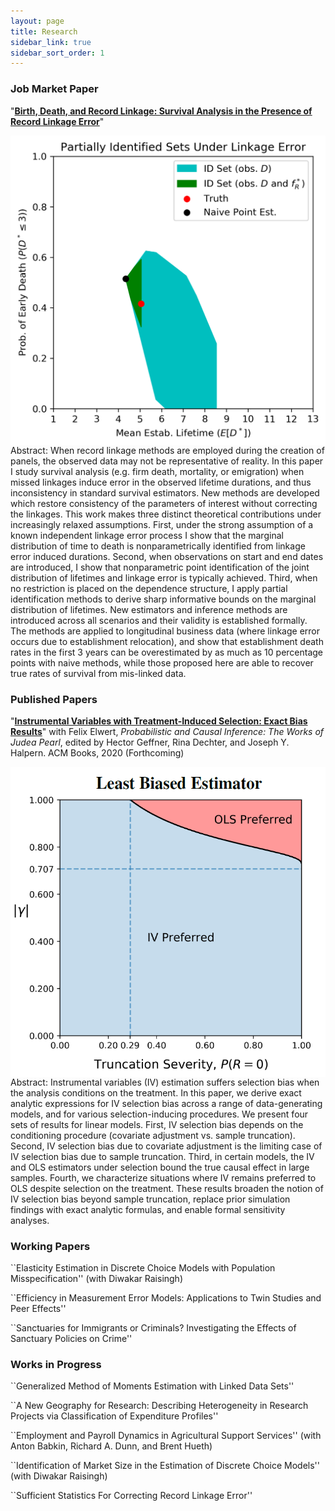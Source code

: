 ```yaml
---
layout: page
title: Research
sidebar_link: true
sidebar_sort_order: 1
---
```


### Job Market Paper

"**[Birth, Death, and Record Linkage: Survival Analysis in the Presence of Record Linkage Error](assets/papers/Elan_Segarra_JMP.pdf)**"

<img src="assets/papers/BDRL2020_PIS.png" align='left' id='docimg2'/>
<p id=docabstract2>Abstract: When record linkage methods are employed during the creation of panels, the observed data may not be representative of reality. 
In this paper I study survival analysis (e.g. firm death, mortality, or emigration) when missed linkages induce error in the observed lifetime durations, and thus inconsistency in standard survival estimators. 
New methods are developed which restore consistency of the parameters of interest without correcting the linkages. 
This work makes three distinct theoretical contributions under increasingly relaxed assumptions. 
First, under the strong assumption of a known independent linkage error process I show that the marginal distribution of time to death is nonparametrically identified from linkage error induced durations.	
Second, when observations on start and end dates are introduced, I show that nonparametric point identification of the joint distribution of lifetimes and linkage error is typically achieved.
Third, when no restriction is placed on the dependence structure, I apply partial identification methods to derive sharp informative bounds on the marginal distribution of lifetimes.
New estimators and inference methods are introduced across all scenarios and their validity is established formally.
The methods are applied to longitudinal business data (where linkage error occurs due to establishment relocation), and show that establishment death rates in the first 3 years can be overestimated by as much as 10 percentage points with naive methods, while those proposed here are able to recover true rates of survival from mis-linked data.</p>

### Published Papers

"**[Instrumental Variables with Treatment-Induced Selection: Exact Bias Results](https://arxiv.org/abs/2005.09583)**"  with Felix Elwert, 
*Probabilistic and Causal Inference: The Works of Judea Pearl*, edited by Hector Geffner, Rina Dechter, and Joseph Y. Halpern. ACM Books, 2020 (Forthcoming)

<img src="assets/papers/Festschrift2020_LeastBiasEst.png" align='left' id='docimg2'/>
<p id=docabstract2>Abstract: Instrumental variables (IV) estimation suffers selection bias when the analysis conditions on the treatment. In this paper, we derive exact analytic expressions for IV selection bias across a range of data-generating models, and for various selection-inducing procedures. We present four sets of results for linear models. First, IV selection bias depends on the conditioning procedure (covariate adjustment vs. sample truncation). Second, IV selection bias due to covariate adjustment is the limiting case of IV selection bias due to sample truncation. Third, in certain models, the IV and OLS estimators under selection bound the true causal effect in large samples. Fourth, we characterize situations where IV remains preferred to OLS despite selection on the treatment. These results broaden the notion of IV selection bias beyond sample truncation, replace prior simulation findings with exact analytic formulas, and enable formal sensitivity analyses.</p>

<div id="docwrapper">
   
</div>

### Working Papers

``Elasticity Estimation in Discrete Choice Models with Population Misspecification''
(with Diwakar Raisingh)

``Efficiency in Measurement Error Models: Applications to Twin Studies and Peer Effects''

``Sanctuaries for Immigrants or Criminals? Investigating the Effects of Sanctuary Policies on Crime''

### Works in Progress

``Generalized Method of Moments Estimation with Linked Data Sets''

``A New Geography for Research: Describing Heterogeneity in Research Projects via Classification of Expenditure Profiles''

``Employment and Payroll Dynamics in Agricultural Support Services'' (with Anton Babkin, Richard A. Dunn, and Brent Hueth)

``Identification of Market Size in the Estimation of Discrete Choice Models'' (with Diwakar Raisingh)

``Sufficient Statistics For Correcting Record Linkage Error''